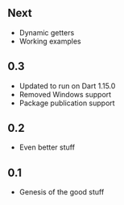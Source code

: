 ## Next

- Dynamic getters
- Working examples

## 0.3

- Updated to run on Dart 1.15.0
- Removed Windows support
- Package publication support

## 0.2

- Even better stuff

## 0.1

- Genesis of the good stuff
